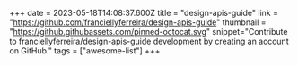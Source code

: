 +++
date = 2023-05-18T14:08:37.600Z
title = "design-apis-guide"
link = "https://github.com/franciellyferreira/design-apis-guide"
thumbnail = "https://github.githubassets.com/pinned-octocat.svg"
snippet="Contribute to franciellyferreira/design-apis-guide development by creating an account on GitHub."
tags = ["awesome-list"]
+++
